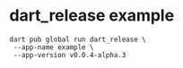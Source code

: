 # dart_release example

```shell
dart pub global run dart_release \
 --app-name example \
 --app-version v0.0.4-alpha.3
```
